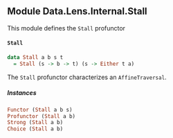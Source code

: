 ## Module Data.Lens.Internal.Stall

This module defines the `Stall` profunctor

#### `Stall`

``` purescript
data Stall a b s t
  = Stall (s -> b -> t) (s -> Either t a)
```

The `Stall` profunctor characterizes an `AffineTraversal`.

##### Instances
``` purescript
Functor (Stall a b s)
Profunctor (Stall a b)
Strong (Stall a b)
Choice (Stall a b)
```


